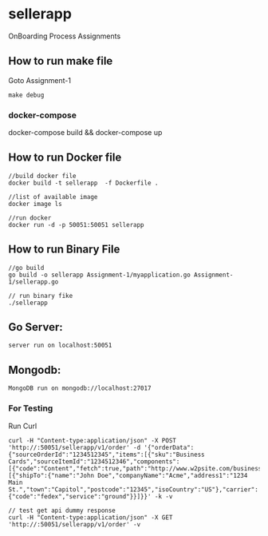# sellerapp
OnBoarding Process Assignments


## How to run make file
Goto Assignment-1

```
make debug
```

### docker-compose
docker-compose build && docker-compose up

## How to run Docker file
```
//build docker file
docker build -t sellerapp  -f Dockerfile .

//list of available image
docker image ls

//run docker
docker run -d -p 50051:50051 sellerapp
```

## How to run Binary File
```
//go build 
go build -o sellerapp Assignment-1/myapplication.go Assignment-1/sellerapp.go

// run binary fike
./sellerapp

```

## Go Server:
```
server run on localhost:50051
```

## Mongodb:
```
MongoDB run on mongodb://localhost:27017
```


### For Testing
Run Curl
```
curl -H "Content-type:application/json" -X POST 'http://:50051/sellerapp/v1/order' -d '{"orderData":{"sourceOrderId":"1234512345","items":[{"sku":"Business Cards","sourceItemId":"1234512346","components":[{"code":"Content","fetch":true,"path":"http://www.w2psite.com/businessCard.pdf"}]}],"shipments":[{"shipTo":{"name":"John Doe","companyName":"Acme","address1":"1234 Main St.","town":"Capitol","postcode":"12345","isoCountry":"US"},"carrier":{"code":"fedex","service":"ground"}}]}}' -k -v

// test get api dummy response
curl -H "Content-type:application/json" -X GET 'http://:50051/sellerapp/v1/order' -v
```